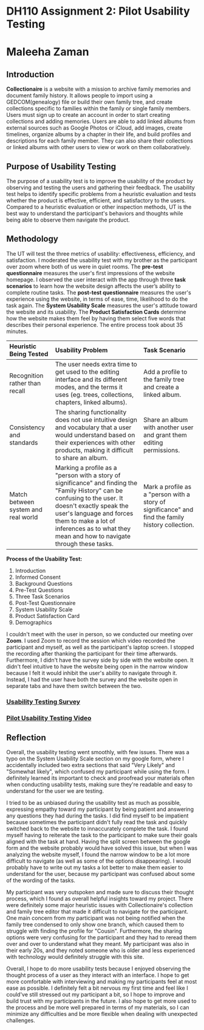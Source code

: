 # DH110 Assignment 2: Pilot Usability Testing
# Maleeha Zaman

## Introduction

**Collectionaire** is a website with a mission to archive family memories and document family history. It allows people to import using a GEDCOM(genealogy) file or build their own family tree, and create collections specific to families within the family or single family members. Users must sign up to create an account in order to start creating collections and adding memories. Users are able to add linked albums from external sources such as Google Photos or iCloud, add images, create timelines, organize albums by a chapter in their life, and build profiles and descriptions for each family member. They can also share their collections or linked albums with other users to view or work on them collaboratively.  

## Purpose of Usability Testing
The purpose of a usability test is to improve the usability of the product by observing and testing the users and gathering their feedback. The usability test helps to identify specific problems from a heuristic evaluation and tests whether the product is effective, efficient, and satisfactory to the users. Compared to a heuristic evaluation or other inspection methods, UT is the best way to understand the participant's behaviors and thoughts while being able to observe them navigate the product. 

## Methodology

The UT will test the three metrics of usability: effectiveness, efficiency, and satisfaction. I moderated the usability test with my brother as the participant over zoom where both of us were in quiet rooms. The **pre-test questionnaire** measures the user's first impressions of the website homepage. I observed the user interact with the app through three **task scenarios** to learn how the website design affects the user’s ability to complete routine tasks. The **post-test questionnaire** measures the user's experience using the website, in terms of ease, time, likelihood to do the task again. The **System Usability Scale** measures the user's attitude toward the website and its usability. The **Product Satisfaction Cards** determine how the website makes them feel by having them select five words that describes their personal experience. The entire process took about 35 minutes.

Heuristic Being Tested | Usability Problem  | Task Scenario  |
:--- | :--- | :--- |
Recognition rather than recall  | The user needs extra time to get used to the editing interface and its different modes, and the terms it uses (eg. trees, collections, chapters, linked albums).  | Add a profile to the family tree and create a linked album.  |  
Consistency and standards | The sharing functionality does not use intuitive design and vocabulary that a user would understand based on their experiences with other products, making it difficult to share an album.  | Share an album with another user and grant them editing permissions.  |
Match between system and real world  | Marking a profile as a "person with a story of significance" and finding the "Family History" can be confusing to the user. It doesn't exactly speak the user's language and forces them to make a lot of inferences as to what they mean and how to navigate through these tasks. | Mark a profile as a "person with a story of significance" and find the family history collection. |


**Process of the Usability Test:**
1. Introduction
2. Informed Consent
3. Background Questions
4. Pre-Test Questions
5. Three Task Scenarios 
6. Post-Test Questionnaire
7. System Usability Scale 
8. Product Satisfaction Card
9. Demographics

I couldn't meet with the user in person, so we conducted our meeting over **Zoom**. I used Zoom to record the session which video recorded the participant and myself, as well as the participant's laptop screen. I stopped the recording after thanking the participant for their time afterwards. Furthermore, I didn't have the survey side by side with the website open. It didn't feel intuitive to have the website being open in the narrow window because I felt it would inhibit the user's ability to navigate through it. Instead, I had the user have both the survey and the website open in separate tabs and have them switch between the two. 

### [Usability Testing Survey](https://docs.google.com/forms/d/e/1FAIpQLSdGx5VNXPt8TvSU7AYRqlrcwcpPTzsWS_3E9s9ytx8ari5w2w/viewform?usp=sharing)
### [Pilot Usability Testing Video](https://drive.google.com/file/d/18N5rAV_XpNPqvsqT2HEChtTLJ1ZYEx7S/view?usp=share_link)

## Reflection

Overall, the usability testing went smoothly, with few issues. There was a typo on the System Usability Scale section on my google form, where I accidentally included two extra sections that said "Very Likely" and "Somewhat likely", which confused my participant while using the form. I definitely learned its important to check and proofread your materials often when conducting usability tests, making sure they're readable and easy to understand for the user we are testing. 

I tried to be as unbiased during the usability test as much as possible, expressing empathy toward my participant by being patient and answering any questions they had during the tasks. I did find myself to be impatient because sometimes the participant didn't fully read the task and quickly switched back to the website to innaccurately complete the task. I found myself having to reiterate the task to the participant to make sure their goals aligned with the task at hand. Having the split screen between the google form and the website probably would have solved this issue, but when I was analyzing the website myself, I found the narrow window to be a lot more difficult to navigate (as well as some of the options disappearing). I would probably have to write out my tasks a lot better to make them easier to understand for the user, because my participant was confused about some of the wording of the tasks. 

My participant was very outspoken and made sure to discuss their thought process, which I found as overall helpful insights toward my project. There were definitely some major heuristic issues with Collectionaire's collection and family tree editor that made it difficult to navigate for the participant. One main concern from my participant was not being notified when the family tree condensed to only show one branch, which caused them to struggle with finding the profile for "Cousin". Furthermore, the sharing options were very confusing for the participant and they had to reread them over and over to understand what they meant. My participant was also in their early 20s, and they noted someone who is older and less experienced with technology would definitely struggle with this site. 

Overall, I hope to do more usability tests because I enjoyed observing the thought process of a user as they interact with an interface. I hope to get more comfortable with interviewing and making my participants feel at most ease as possible. I definitely felt a bit nervous my first time and feel like I could've still stressed out my participant a bit, so I hope to improve and build trust with my participants in the future. I also hope to get more used to the process and be more well prepared in terms of my materials, so I can minimize any difficulties and be more flexible when dealing with unexpected challenges.    

